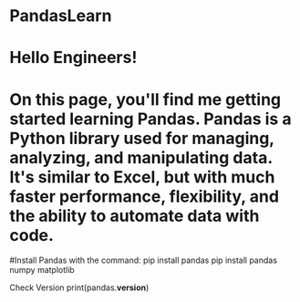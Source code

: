 # PandasLearn

# Hello Engineers!
# On this page, you'll find me getting started learning Pandas. Pandas is a Python library used for managing, analyzing, and manipulating data. It's similar to Excel, but with much faster performance, flexibility, and the ability to automate data with code.

#Install Pandas with the command:
pip install pandas
pip install pandas numpy matplotlib

Check Version
print(pandas.__version__)


